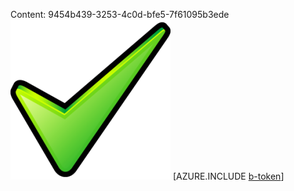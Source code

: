 Content: 9454b439-3253-4c0d-bfe5-7f61095b3ede![image](6a192e01-c406-4339-8878-5fecfe14bd3a.png)
[AZURE.INCLUDE [b-token](cd50f0b8-9417-4643-b8ea-f56dab10ca16.md)]
